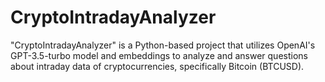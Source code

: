 # CryptoIntradayAnalyzer
"CryptoIntradayAnalyzer" is a Python-based project that utilizes OpenAI's GPT-3.5-turbo model and embeddings to analyze and answer questions about intraday data of cryptocurrencies, specifically Bitcoin (BTCUSD).

